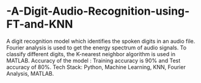 # -A-Digit-Audio-Recognition-using-FT-and-KNN
A digit recognition model which identifies the spoken digits in an audio file.
Fourier analysis is used to get the energy spectrum of audio signals.
To classify different digits, the K-nearest neighbor algorithm is used in MATLAB.
Accuracy of the model : Training accuracy is 90% and Test accuracy of 80%.
Tech Stack: Python, Machine Learning, KNN, Fourier Analysis, MATLAB.
